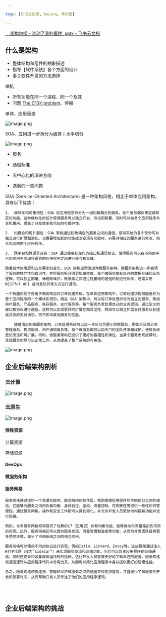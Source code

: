 ```yaml
---

tags: [知识点记录, GoLang, 青训营]

---
```




[‍‍ ⁤⁣⁣⁤‌‍‌⁤‌⁡‌‌ ‌‬‍‬‌⁣⁡‍‌⁤⁢‌⁢⁢ ⁣⁢‌⁤‌⁣‌ ‍‌‬架构初探 - 谁动了我的蛋糕 .pptx - 飞书云文档](https://bytedance.feishu.cn/file/boxcnu5qAsrCmW6eVdlGZYs7DDo)

## 什么是架构

*   整体结构和组件的抽象描述
*   指导【软件系统】各个方面的设计
*   事关软件开发的方法选择

单机

*   所有功能在同一个进程、同一个及其
*   问题 [The C10K problem](http://www.kegel.com/c10k.html)、停服

单体、应用垂直

![image.png](https://p6-juejin.byteimg.com/tos-cn-i-k3u1fbpfcp/f96e5dda14024b64aca8d93eaa01347e~tplv-k3u1fbpfcp-watermark.image?)

SOA、应用进一步拆分为服务丨水平切分

![image.png](https://p6-juejin.byteimg.com/tos-cn-i-k3u1fbpfcp/edd40e987d5340a38eabf54cb3a49494~tplv-k3u1fbpfcp-watermark.image?)

*   服务

*   通信标准

*   去中心化的演进方向

*   遇到的一些问题

SOA (Service-Oriented Architecture) 是一种架构风格，相比于单体应用架构，具有以下优势：

    1.  模块化和可重用性：SOA 将应用程序拆分为一组松散耦合的服务，每个服务都负责完成特定的功能。这种模块化的设计使得服务可以独立开发、测试和部署，同时可以被多个应用程序共享和重用，提高了开发效率和代码的可维护性。
    
    2.  松耦合和可扩展性：SOA 架构通过松散耦合的服务之间的通信，使得系统的各个部分可以独立进行扩展和演化。当需要增加新的功能或改变现有功能时，只需对相应的服务进行修改，而无需影响整个应用程序。
    
    3.  跨平台和跨语言支持：SOA 通过使用标准化的接口和通信协议，使得服务可以在不同的平台和使用不同编程语言的应用程序之间进行交互和集成。
    
    随着技术的发展和业务需求的变化，SOA 架构逐渐演进为微服务架构。微服务架构进一步强调了服务的独立性和自治性，并将服务拆分得更加细粒度。每个微服务都有自己的数据存储和业务逻辑，可以独立部署、伸缩和维护。微服务之间通过轻量级的通信机制进行协作，通常采用 RESTful API 或消息队列等方式进行通信。
    
    一个有趣的例子是电子商务网站的订单处理系统。在单体应用架构中，订单处理功能可能是作为整个应用程序的一个模块实现的。而在 SOA 架构中，可以将订单处理拆分为独立的服务，例如用户服务、产品服务、库存服务、支付服务等。每个服务负责处理自己的业务逻辑，通过定义的接口和协议进行通信。这样可以实现更好的扩展性和灵活性，例如可以独立扩展支付服务以处理高并发的支付请求，而不影响其他服务的性能。
    
        随着演进到微服务架构，订单处理系统可以进一步拆分为更小的微服务，例如拆分成订单管理服务、物流服务、用户通知服务等。每个微服务都可以由专门的团队开发和维护，使得系统更加灵活和可扩展。同时，微服务架构还提供了更好的容错性和弹性，当某个服务出现故障时，其他服务仍然可以正常工作，从而提高了整个系统的可用性。

![image.png](https://p3-juejin.byteimg.com/tos-cn-i-k3u1fbpfcp/504327b2f64748fb800e4ca90a70c62e~tplv-k3u1fbpfcp-watermark.image?)

## 企业后端架构剖析

### 云计算

![image.png](https://p1-juejin.byteimg.com/tos-cn-i-k3u1fbpfcp/7a97b398822c49809f6b209365b01585~tplv-k3u1fbpfcp-watermark.image?)

### 云原生

![image.png](https://p3-juejin.byteimg.com/tos-cn-i-k3u1fbpfcp/2d6a61f115ad415b9d6ca1cafed30504~tplv-k3u1fbpfcp-watermark.image?)
#### 弹性资源
计算资源


存储资源


#### DevOps

#### 微服务架构

#### 服务网格

    服务网格通过提供一个充满功能的、面向网络的软件层，帮助管理应用程序的不同部分之间的通信。它能够为服务之间的负载均衡、身份验证、鉴权、流量控制、可观察性等提供一致性和可管理性。通过服务网格，操作和安全工作都可以得到简化，并允许开发人员更快地构建新功能并进行部署。
    
    例如，许多服务网格框架提供了经典的L7（应用层）负载均衡功能，能够自动将流量路由到可用的实例。此外，服务网格还可以提供服务发现、流量管理和监控等功能，从而为开发团队提供更多受控环境，减少了不同系统之间的相互作用。
    
    服务网格可以使用不同的协议进行实现，例如Istio、Linkerd、Envoy等。这些框架通过注入HTTP代理（称为“sidecar”）来实现服务发现和网络功能，它们可以负责应用程序的网络通信，同时还记录和收集服务运行时的指标，这让开发人员能够更好地了解自己的服务。服务网格将通信逻辑从应用程序代码中分离出来，从而可以简化应用程序本身并提供更好的管理性能。
    
    总之，服务网格使得连接、管理和保护微服务之间的通信变得更加容易，并且减少了微服务的开发和部署时间，从而帮助开发人员专注于他们的应用程序逻辑。


​    
​    

## 企业后端架构的挑战